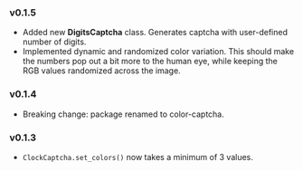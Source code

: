 
### v0.1.5
* Added new **DigitsCaptcha** class. Generates captcha with user-defined number of digits.
* Implemented dynamic and randomized color variation. This should make the numbers pop out a bit more to the human eye, while 
keeping the RGB values randomized across the image. 

### v0.1.4 
* Breaking change: package renamed to color-captcha. 

### v0.1.3
* `ClockCaptcha.set_colors()` now takes a minimum of 3 values.

